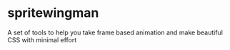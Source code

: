 spritewingman
=============

A set of tools to help you take frame based animation and make beautiful CSS with minimal effort
